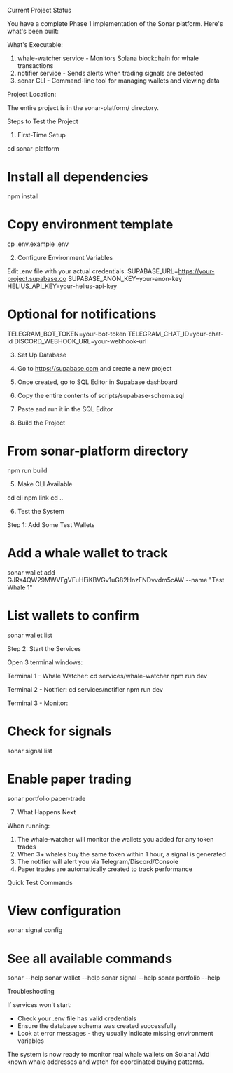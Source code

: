  Current Project Status

  You have a complete Phase 1 implementation of the Sonar platform. Here's what's been built:

  What's Executable:

  1. whale-watcher service - Monitors Solana blockchain for whale transactions
  2. notifier service - Sends alerts when trading signals are detected
  3. sonar CLI - Command-line tool for managing wallets and viewing data

  Project Location:

  The entire project is in the sonar-platform/ directory.

  Steps to Test the Project

  1. First-Time Setup

  cd sonar-platform

  # Install all dependencies
  npm install

  # Copy environment template
  cp .env.example .env

  2. Configure Environment Variables

  Edit .env file with your actual credentials:
  SUPABASE_URL=https://your-project.supabase.co
  SUPABASE_ANON_KEY=your-anon-key
  HELIUS_API_KEY=your-helius-api-key

  # Optional for notifications
  TELEGRAM_BOT_TOKEN=your-bot-token
  TELEGRAM_CHAT_ID=your-chat-id
  DISCORD_WEBHOOK_URL=your-webhook-url

  3. Set Up Database

  1. Go to https://supabase.com and create a new project
  2. Once created, go to SQL Editor in Supabase dashboard
  3. Copy the entire contents of scripts/supabase-schema.sql
  4. Paste and run it in the SQL Editor

  4. Build the Project

  # From sonar-platform directory
  npm run build

  5. Make CLI Available

  cd cli
  npm link
  cd ..

  6. Test the System

  Step 1: Add Some Test Wallets

  # Add a whale wallet to track
  sonar wallet add GJRs4QW29MWVFgVFuHEiKBVGv1uG82HnzFNDvvdm5cAW --name "Test Whale 1"

  # List wallets to confirm
  sonar wallet list

  Step 2: Start the Services

  Open 3 terminal windows:

  Terminal 1 - Whale Watcher:
  cd services/whale-watcher
  npm run dev

  Terminal 2 - Notifier:
  cd services/notifier
  npm run dev

  Terminal 3 - Monitor:
  # Check for signals
  sonar signal list

  # Enable paper trading
  sonar portfolio paper-trade

  7. What Happens Next

  When running:
  1. The whale-watcher will monitor the wallets you added for any token trades
  2. When 3+ whales buy the same token within 1 hour, a signal is generated
  3. The notifier will alert you via Telegram/Discord/Console
  4. Paper trades are automatically created to track performance

  Quick Test Commands

  # View configuration
  sonar signal config

  # See all available commands
  sonar --help
  sonar wallet --help
  sonar signal --help
  sonar portfolio --help

  Troubleshooting

  If services won't start:
  - Check your .env file has valid credentials
  - Ensure the database schema was created successfully
  - Look at error messages - they usually indicate missing environment variables

  The system is now ready to monitor real whale wallets on Solana! Add known whale addresses and watch for coordinated buying patterns.
